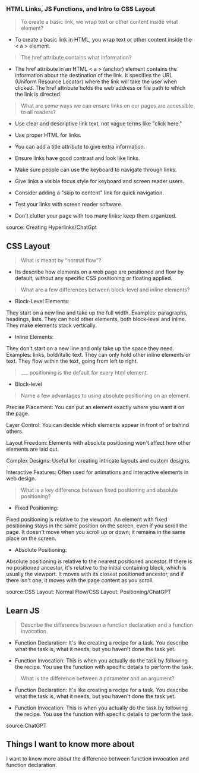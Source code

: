  ### HTML Links, JS Functions, and Intro to CSS Layout

> To create a basic link, we wrap text or other content inside what element?

* To create a basic link in HTML, you wrap text or other content inside the < a > element.

> The href attribute contains what information?

* The href attribute in an HTML < a > (anchor) element contains the information about the destination of the link. It specifies the URL (Uniform Resource Locator) where the link will take the user when clicked. The href attribute holds the web address or file path to which the link is directed.

> What are some ways we can ensure links on our pages are accessible to all readers?

* Use clear and descriptive link text, not vague terms like "click here."

* Use proper HTML for links.

* You can add a title attribute to give extra information.

* Ensure links have good contrast and look like links.

* Make sure people can use the keyboard to navigate through links.

* Give links a visible focus style for keyboard and screen reader users.

* Consider adding a "skip to content" link for quick navigation.

* Test your links with screen reader software.

* Don't clutter your page with too many links; keep them organized.

source: Creating Hyperlinks/ChatGpt

## CSS Layout 

> What is meant by “normal flow”?

* Its describe how elements on a web page are positioned and flow by default, without any specific CSS positioning or floating applied.

> What are a few differences between block-level and inline elements?

* Block-Level Elements:

They start on a new line and take up the full width.
Examples: paragraphs, headings, lists.
They can hold other elements, both block-level and inline.
They make elements stack vertically.

* Inline Elements:

They don't start on a new line and only take up the space they need.
Examples: links, bold/italic text.
They can only hold other inline elements or text.
They flow within the text, going from left to right.

> ___ positioning is the default for every html element.

* Block-level

> Name a few advantages to using absolute positioning on an element.

Precise Placement: You can put an element exactly where you want it on the page.

Layer Control: You can decide which elements appear in front of or behind others.

Layout Freedom: Elements with absolute positioning won't affect how other elements are laid out.

Complex Designs: Useful for creating intricate layouts and custom designs.

Interactive Features: Often used for animations and interactive elements in web design.

> What is a key difference between fixed positioning and absolute positioning?

* Fixed Positioning:

Fixed positioning is relative to the viewport. An element with fixed positioning stays in the same position on the screen, even if you scroll the page.
It doesn't move when you scroll up or down; it remains in the same place on the screen.

* Absolute Positioning:

Absolute positioning is relative to the nearest positioned ancestor. If there is no positioned ancestor, it's relative to the initial containing block, which is usually the viewport.
It moves with its closest positioned ancestor, and if there isn't one, it moves with the page content as you scroll.

source:CSS Layout: Normal Flow/CSS Layout: Positioning/ChatGPT

## Learn JS

> Describe the difference between a function declaration and a function invocation.

* Function Declaration: It's like creating a recipe for a task. You describe what the task is, what it needs, but you haven't done the task yet.

* Function Invocation: This is when you actually do the task by following the recipe. You use the function with specific details to perform the task.

> What is the difference between a parameter and an argument?

* Function Declaration: It's like creating a recipe for a task. You describe what the task is, what it needs, but you haven't done the task yet.

* Function Invocation: This is when you actually do the task by following the recipe. You use the function with specific details to perform the task.

source:ChatGPT

## Things I want to know more about

I want to know more about the difference between function invocation and function declaration. 